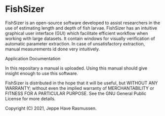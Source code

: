 # FishSizer

FishSizer is an open-source software developed to assist researchers in the use of estimating length and depth of fish larvae. FishSizer has an intuitive graphical user interface (GUI) which facilitate efficient workflow when working with large datasets. It contain windows for visually verification of automatic parameter extraction. In case of unsatisfactory extraction, manual measurements id done very intuitively.

Application Documentation

In this repositary a manual is uploaded. Using this manual should give insight enough to use this software. 

FishSizer is distributed in the hope that it will be useful, but WITHOUT ANY WARRANTY; without even the implied warranty of MERCHANTABILITY or FITNESS FOR A PARTICULAR PURPOSE. See the GNU General Public License for more details.

Copyright (C) 2021, Jeppe Have Rasmussen.
